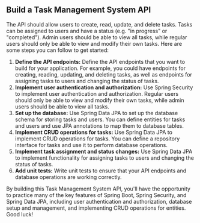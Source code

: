 <h2>Build a Task Management System API</h2>
<p>The API should allow users to create, read, update, and delete tasks. Tasks can be assigned to users and have a status (e.g. "in progress" or "completed"). Admin users should be able to view all tasks, while regular users should only be able to view and modify their own tasks. Here are some steps you can follow to get started:</p>
<ol>
  <li><strong>Define the API endpoints:</strong> Define the API endpoints that you want to build for your application. For example, you could have endpoints for creating, reading, updating, and deleting tasks, as well as endpoints for assigning tasks to users and changing the status of tasks.</li>
  <li><strong>Implement user authentication and authorization:</strong> Use Spring Security to implement user authentication and authorization. Regular users should only be able to view and modify their own tasks, while admin users should be able to view all tasks.</li>
  <li><strong>Set up the database:</strong> Use Spring Data JPA to set up the database schema for storing tasks and users. You can define entities for tasks and users and use JPA annotations to map them to database tables.</li>
  <li><strong>Implement CRUD operations for tasks:</strong> Use Spring Data JPA to implement CRUD operations for tasks. You can define a repository interface for tasks and use it to perform database operations.</li>
  <li><strong>Implement task assignment and status changes:</strong> Use Spring Data JPA to implement functionality for assigning tasks to users and changing the status of tasks.</li>
  <li><strong>Add unit tests:</strong> Write unit tests to ensure that your API endpoints and database operations are working correctly.</li>
</ol>
<p>By building this Task Management System API, you'll have the opportunity to practice many of the key features of Spring Boot, Spring Security, and Spring Data JPA, including user authentication and authorization, database setup and management, and implementing CRUD operations for entities. Good luck!</p>
